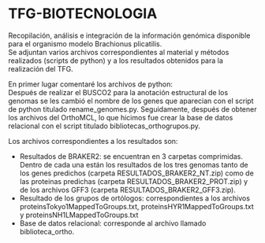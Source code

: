 # TFG-BIOTECNOLOGIA
Recopilación, análisis e integración de la información genómica disponible para el organismo modelo Brachionus plicatilis.  
Se adjuntan varios archivos correspondientes al material y métodos realizados (scripts de python) y a los resultados obtenidos para la realización del TFG. 

En primer lugar comentaré los archivos de python:  
Después de realizar el BUSCO2 para la anotación estructural de los genomas se les cambió el nombre de los genes que aparecian con el script de python titulado rename_genomes.py. Seguidamente, después de obtener los archivos del OrthoMCL, lo que hicimos fue crear la base de datos relacional con el script titulado bibliotecas_orthogrupos.py. 

Los archivos correspondientes a los resultados son:  
- Resultados de BRAKER2: se encuentran en 3 carpetas comprimidas. Dentro de cada una están los resultados de los tres genomas tanto de los genes predichos (carpeta RESULTADOS_BRAKER2_NT.zip) como de las proteinas predichas (carpeta RESULTADOS_BRAKER2_PROT.zip) y de los archivos GFF3 (carpeta RESULTADOS_BRAKER2_GFF3.zip).
- Resultado de los grupos de ortólogos: correspondientes a los archivos proteinsTokyo1MappedToGroups.txt, proteinsHYR1MappedToGroups.txt y proteinsNH1LMappedToGroups.txt
- Base de datos relacional: corresponde al archivo llamado biblioteca_ortho.
